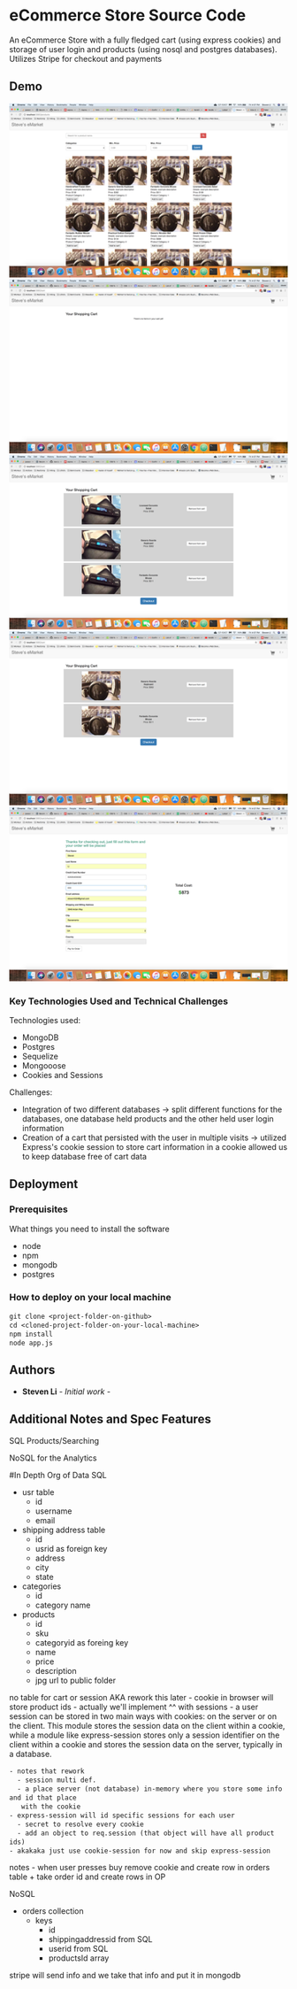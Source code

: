 # eCommerce Store Source Code

An eCommerce Store with a fully fledged cart (using express cookies) and storage of user login and products (using nosql and postgres databases). Utilizes Stripe for checkout and payments

## Demo

![Alt text](./images/1.png?raw=true "Title")
![Alt text](./images/2.png?raw=true "Title")
![Alt text](./images/3.png?raw=true "Title")
![Alt text](./images/4.png?raw=true "Title")
![Alt text](./images/5.png?raw=true "Title")

### Key Technologies Used and Technical Challenges 

Technologies used: 
- MongoDB 
- Postgres 
- Sequelize
- Mongooose
- Cookies and Sessions

Challenges:
- Integration of two different databases -> split different functions for the databases, one database held products and the other held user login information 
- Creation of a cart that persisted with the user in multiple visits -> utilized Express's cookie session to store cart information in a cookie allowed us to keep database free of cart data 

## Deployment

### Prerequisites

What things you need to install the software

* node
* npm
* mongodb
* postgres

### How to deploy on your local machine

```
git clone <project-folder-on-github>
cd <cloned-project-folder-on-your-local-machine>
npm install
node app.js
```

## Authors

* **Steven Li** - _Initial work_ -

## Additional Notes and Spec Features

SQL
Products/Searching

NoSQL for the Analytics

#In Depth Org of Data
SQL
  - usr table
    - id
    - username
    - email
  - shipping address table  
    - id
    - usrid as foreign key
    - address
    - city
    - state
  - categories
    - id
    - category name
  - products
    - id
    - sku
    - categoryid as foreing key   
    - name
    - price
    - description
    - jpg url to public folder


  no table for cart or session AKA rework this later
    - cookie in browser will store product ids
    - actually we'll implement ^^ with sessions
    - a user session can be stored in two main ways with cookies: on the server or on the client. This module stores the session data on the client within a cookie, while a module like express-session stores only a session identifier on the client within a cookie and stores the session data on the server, typically in a database.


    - notes that rework
      - session multi def.
      - a place server (not database) in-memory where you store some info and id that place
       with the cookie
    - express-session will id specific sessions for each user
      - secret to resolve every cookie
      - add an object to req.session (that object will have all product ids)
    - akakaka just use cookie-session for now and skip express-session


  notes
    - when user presses buy remove cookie and create row in orders table
      + take order id and create rows in OP

  NoSQL
  - orders collection
    - keys
      - id
      - shippingaddressid from SQL
      - userid from SQL
      - productsId array

   stripe will send info and we take that info and put it in mongodb
